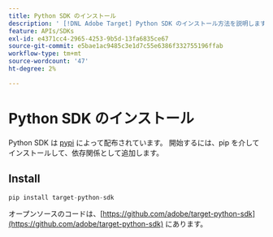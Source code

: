 ```yaml
---
title: Python SDK のインストール
description: ' [!DNL Adobe Target] Python SDK のインストール方法を説明します。'
feature: APIs/SDKs
exl-id: e4371cc4-2965-4253-9b5d-13fa6835ce67
source-git-commit: e5bae1ac9485c3e1d7c55e6386f332755196ffab
workflow-type: tm+mt
source-wordcount: '47'
ht-degree: 2%

---
```


# Python SDK のインストール

Python SDK は [pypi](https://pypi.org/project/target-python-sdk) によって配布されています。 開始するには、pip を介してインストールして、依存関係として追加します。

## Install

```python {line-numbers="true"}
pip install target-python-sdk
```

オープンソースのコードは、[https://github.com/adobe/target-python-sdk](https://github.com/adobe/target-python-sdk) にあります。
